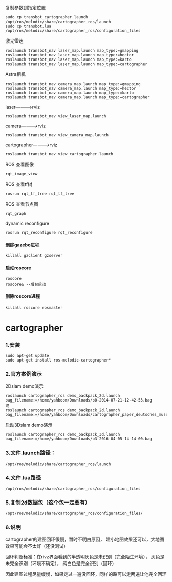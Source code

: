 复制参数到指定位置
```
sudo cp transbot_cartographer.launch /opt/ros/melodic/share/cartographer_ros/launch
sudo cp transbot.lua /opt/ros/melodic/share/cartographer_ros/configuration_files 
```

激光雷达
```
roslaunch transbot_nav laser_map.launch map_type:=gmapping
roslaunch transbot_nav laser_map.launch map_type:=hector
roslaunch transbot_nav laser_map.launch map_type:=karto
roslaunch transbot_nav laser_map.launch map_type:=cartographer
```
Astra相机
```
roslaunch transbot_nav camera_map.launch map_type:=gmapping 
roslaunch transbot_nav camera_map.launch map_type:=hector 
roslaunch transbot_nav camera_map.launch map_type:=karto 
roslaunch transbot_nav camera_map.launch map_type:=cartographer 
```

laser————>rviz
```
roslaunch transbot_nav view_laser_map.launch
```
camera————>rviz
```
roslaunch transbot_nav view_camera_map.launch
```
cartographer————>rviz
```
roslaunch transbot_nav view_cartographer.launch
```

ROS 查看图像
```
rqt_image_view  
```
ROS 查看tf树
```
rosrun rqt_tf_tree rqt_tf_tree  
```
ROS 查看节点图
```
rqt_graph
```
dynamic reconfigure
```
rosrun rqt_reconfigure rqt_reconfigure 
```
#### 删除gazebo进程

```
killall gzclient gzserver
```

#### 启动roscore

```
roscore
roscore& --后台启动
```
#### 删除roscore进程

```
killall roscore rosmaster
```
### 

# cartographer

### 1.安装

```
sudo apt-get update
sudo apt-get install ros-melodic-cartographer*
```

### 2.官方案例演示

2Dslam demo演示

```
roslaunch cartographer_ros demo_backpack_2d.launch  bag_filename:=/home/yahboom/Downloads/b0-2014-07-21-12-42-53.bag
或
roslaunch cartographer_ros demo_backpack_2d.launch bag_filename:=/home/yahboom/Downloads/cartographer_paper_deutsches_museum.bag
```

启动3Dslam demo演示

```
roslaunch cartographer_ros demo_backpack_3d.launch bag_filename:=/home/yahboom/Downloads/b3-2016-04-05-14-14-00.bag
```

### 3.文件.launch路径：

```
/opt/ros/melodic/share/cartographer_ros/launch
```

### 4.文件.lua路径

```
/opt/ros/melodic/share/cartographer_ros/configuration_files
```

### 5.复制2d数据包（这个包一定要有）

```
/opt/ros/melodic/share/cartographer_ros/configuration_files/
```

### 6.说明

cartographer的建图回环很慢，暂时不明白原因，
建小地图效果还可以，大地图效果可能会不太好（还没测试）

回环判断标准：在rivz界面看到的半透明灰色是未识别（完全陌生环境），
                      灰色是未完全识别（环境不确定），
                      纯白色是完全识别（回环）

因此建图过程尽量缓慢，如果走过一遍没回环，同样的路可以走两遍让他完全回环